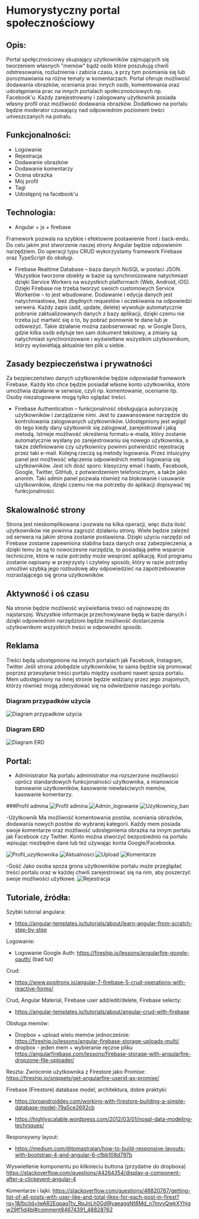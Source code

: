 
# Humorystyczny portal społecznościowy

## Opis:
  Portal społęcznościowy skupiający użytkowników zajmujących się tworzeniem własnych "memów" bądź osób które poszukują chwili odstresowania, rozluźnienia i zabicia czasu, a przy tym pośmiania się lub porozmawiania na różne tematy w komentarzach. Portal oferuje możliwość dodawania obrazków, oceniania prac innych osób, komentowania oraz udostępniania prac na innych portalach społecznościowych np. Facebook'u.
  Każdy zarejestrowany i zalogowany użytkownik posiada własny profil oraz możliwość dodawania obrazków. Dodatkowo na portalu będzie moderator czuwający nad odpowiednim poziomem treści umieszczanych na potralu.
  
## Funkcjonalności:
- Logowanie
- Rejestracja
- Dodawanie obrazków
- Dodawanie komentarzy
- Ocena obrazka
- Mój profil
- Tagi
- Udostępnij na facebook'u


## Technologia:
- Angular + js + firebase

Framework pozwala na szybkie i efektowne postawienie front i back-endu. Do celu jakim jest stworzenie naszej strony Angular będzie odpowienim narzędziem. Do operacji typu CRUD wykorzystamy framework Firebase oraz TypeScript do obsługi.

- Firebase Realtime Database – baza danych NoSQL w postaci JSON. Wszystkie tworzone obiekty w bazie są synchronizowane natychmiast dzięki Service Workers na wszystkich platformach (Web, Android, iOS). Dzięki Firebase nie trzeba tworzyć swoich customowych Service Workerów – to jest wbudowane. Dodawanie i edycja danych jest natychmiastowa, bez zbędnych requestów i oczekiwania na odpowiedzi serwera. Każdy zapis (add, update, delete) wywołuje automatycznie pobranie zaktualizowanych danych z  bazy aplikacji, dzięki czemu nie trzeba już martwić się o to, by pobrać ponownie te dane lub je odświeżyć. Takie działanie można zaobserwować np. w Google Docs, gdzie kilka osób edytuje ten sam dokument tekstowy, a zmiany są natychmiast synchronizowane i wyświetlane wszystkim użytkownikom, którzy wyświetlają aktualnie ten plik u siebie.

## Zasady bezpieczeństwa i prywatności
Za bezpieczeństwo danych użytkowników będzie odpowiadał framework Firebase. Każdy kto chce będzie posiadał własne konto użytkownika, które umożliwia działanie w serwisie, czyli np. komentowanie, ocenianie itp. Osoby niezalogowane mogą tylko oglądać treści.

- Firebase Authentication – funkcjonalność obsługująca autoryzację użytkowników i zarządzanie nimi. Jest to zaawansowane narzędzie do kontrolowania zalogowanych użytkowników. Udostępniony jest wgląd do tego kiedy dany użytkownik się zalogował, zarejestrował i jaką metodą. Istnieje możliwość określenia formatu e-maila, który zostanie automatycznie wysłany po zarejestrowaniu się nowego użytkownika, a także zdefiniowanie czy użytkownicy powinni potwierdzić rejestrację przez taki e-mail. Kolejną rzeczą są metody logowania. Przez intuicyjny panel jest możliwość włączenia odpowiednich metod logowania się użytkowników. Jest ich dość sporo: klasyczny email i hasło, Facebook, Google, Twitter, GitHub, z potwierdzeniem telefonicznym, a także jako anonim. Taki admin panel pozwala również na blokowanie i usuwanie użytkowników, dzięki czemu nie ma potrzeby do  aplikacji dopisywać tej funkcjonalności.

## Skalowalność strony
Strona jest nieskomplikowana i pozwala na kilka operacji, więc duża ilość użytkowników nie powinna zagrozić działaniu strony. Wiele będzie zależeć od serwera na jakim strona zostanie postawiona. Dzięki użyciu narzędzi od Firebase zostanie zapewniona stabilna baza danych oraz zabezpieczenia, a dzięki temu że są to nowoczesne narzędzia, to posiadają pełne wsparcie techniczne, które w razie potrzeby może wesprzeć aplikację. Kod programu zostanie napisany w przejrzysty i czytelny sposób, który w razie potrzeby umożliwi szybką jego rozbudowę aby odpowiedzieć na zapotrzebowanie rozrastającego się grona uzytkowników.


## Aktywność i oś czasu
Na stronie będzie możliwość wyświetlania treści od najnowszej do najstarszej. Wszystkie informacje przechowywane będą w bazie danych i dzięki odpowiednim narzędziom będzie możliwość dostarczenia użytkownikom wszystkich treści w odpowiedni sposób.


## Reklama
Treści będą udostępnione na innych portalach jak Facebook, Instagram, Twitter
Jeśli strona zdobędzie użytkowników, to sama będzie się promować poprzez przesyłanie treści portalu między osobami nawet spoza portalu. Mem udostępniony na innej stronie będzie widziany przez jego znajomych, którzy również mogą zdecydować się na odwiedzenie naszego portalu.


### Diagram przypadków użycia
![Diagram przypadków użycia](https://github.com/drozd1krystian/drozd1krystian.github.io/blob/master/diagram_przypadkow_uzycia.png)

### Diagram ERD
![Diagram ERD](https://github.com/drozd1krystian/drozd1krystian.github.io/blob/master/ERD_portal.jpg)


## Portal:
- Administrator
Na portalu administrator ma rozszerzone możliwości oprócz standardowych funkcjonalności użytkownika, a mianowicie banowanie użytkowników, kasowanie niewłaściwych memów, kasowanie komentarzy.

###Profil admina
![Profil admina](https://github.com/drozd1krystian/drozd1krystian.github.io/blob/master/profil_admina.png)
![Admin_logowanie](https://github.com/drozd1krystian/drozd1krystian.github.io/blob/master/admin_logowanie.png)
![Uzytkownicy_ban](https://github.com/drozd1krystian/drozd1krystian.github.io/blob/master/uzytkownicy_ban.png)

-Użytkownik
Ma możliwość komentowania postów, oceniania obrazków, dodawania nowych postów do wybranej kategorii. Każdy mem posiada swoje komentarze oraz możliwość udostępnienia obrazka na innym portalu jak Facebook czy Twitter.
Konto można stworzyć bezpośrednio na portalu wpisując niezbędne dane lub też używając konta Google/Facebooka.

![Profil_uzytkownika](https://github.com/drozd1krystian/drozd1krystian.github.io/blob/master/profil_uzytkownika.png)
![Aktualnosci](https://github.com/drozd1krystian/drozd1krystian.github.io/blob/master/aktualnosci.png)
![Upload](https://github.com/drozd1krystian/drozd1krystian.github.io/blob/master/upload.png)
![Komentarze](https://github.com/drozd1krystian/drozd1krystian.github.io/blob/master/komentarze.png)

-Gość
Jako osoba spoza grona użytkowników portalu może przeglądać treści portalu oraz w każdej chwili zarejestrować się na nim, aby poszerzyć swoje możliwości użytkowe.
![Rejestracja](https://github.com/drozd1krystian/drozd1krystian.github.io/blob/master/rejestracja.png)

## Tutoriale, źródła:

Szybki tutorial angulara:
  - https://angular-templates.io/tutorials/about/learn-angular-from-scratch-step-by-step

Logowanie:

  - Logowanie Google Auth: https://fireship.io/lessons/angularfire-google-oauth/ (bad tut)
  
Crud:
  - https://www.positronx.io/angular-7-firebase-5-crud-operations-with-reactive-forms/

Crud, Angular Material, Firebase user add/edit/delete, Firebase selecty:
  - https://angular-templates.io/tutorials/about/angular-crud-with-firebase


Obsługa memów:
  - Dropbox + upload wielu memów jednocześnie: https://fireship.io/lessons/angular-firebase-storage-uploads-multi/
  - dropbox - jeden mem + wybieranie ręczne pliku https://angularfirebase.com/lessons/firebase-storage-with-angularfire-dropzone-file-uploader/
  
Reszta:
Zwrócenie użytkownika z Firestore jako Promise: https://fireship.io/snippets/get-angularfire-userid-as-promise/

Firebase (Firestore) database model, architektura, dobre praktyki:

  - https://proandroiddev.com/working-with-firestore-building-a-simple-database-model-79a5ce2692cb

  - https://highlyscalable.wordpress.com/2012/03/01/nosql-data-modeling-techniques/

Responsywny layout:

  - https://medium.com/@tomastrajan/how-to-build-responsive-layouts-with-bootstrap-4-and-angular-6-cfbb108d797b

Wyswietlenie komponentu po kliknieciu buttona (przydatne do dropboxa)
https://stackoverflow.com/questions/44264354/display-a-component-after-a-clickevent-angular-4

Komentarze i lajki:
https://stackoverflow.com/questions/48820787/getting-list-of-all-posts-with-user-like-and-total-likes-for-each-post-in-firest?rq=1&fbclid=IwAR2EqpaqTtv_RpJnLh0GdlRyaeaggNt8Md_n7mvvQwkXYhjgw29lf1jd4bI#comment84674391_48828762
